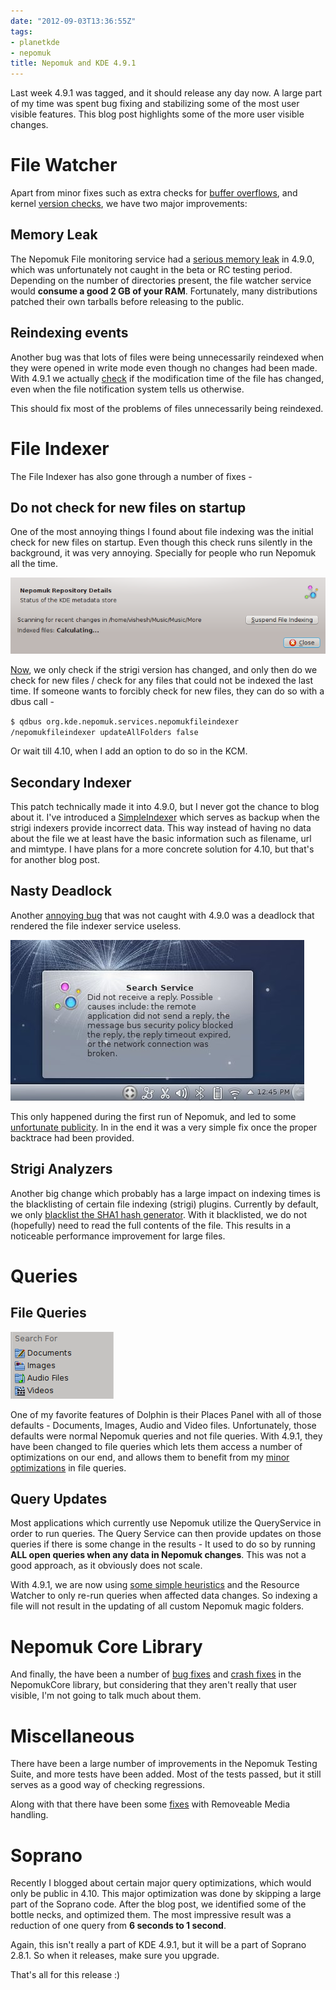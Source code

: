 ```yaml
---
date: "2012-09-03T13:36:55Z"
tags:
- planetkde
- nepomuk
title: Nepomuk and KDE 4.9.1
---
```


Last week 4.9.1 was tagged, and it should release any day now. A large
part of my time was spent bug fixing and stabilizing some of the most
user visible features. This blog post highlights some of the more user
visible changes.

File Watcher
============

Apart from minor fixes such as extra checks for [buffer overflows][],
and kernel [version checks][], we have two major improvements:

Memory Leak
-----------

The Nepomuk File monitoring service had a [serious memory leak][] in
4.9.0, which was unfortunately not caught in the beta or RC testing
period. Depending on the number of directories present, the file watcher
service would **consume a good 2 GB of your RAM**. Fortunately, many
distributions patched their own tarballs before releasing to the public.

Reindexing events
-----------------

Another bug was that lots of files were being unnecessarily reindexed
when they were opened in write mode even though no changes had been
made. With 4.9.1 we actually [check][] if the modification time of the
file has changed, even when the file notification system tells us
otherwise.

This should fix most of the problems of files unnecessarily being
reindexed.

File Indexer
============

The File Indexer has also gone through a number of fixes -

Do not check for new files on startup
-------------------------------------

One of the most annoying things I found about file indexing was the
initial check for new files on startup. Even though this check runs
silently in the background, it was very annoying. Specially for people
who run Nepomuk all the time.

![image][]

[Now][], we only check if the strigi version has changed, and only then
do we check for new files / check for any files that could not be
indexed the last time. If someone wants to forcibly check for new files,
they can do so with a dbus call -

`$ qdbus org.kde.nepomuk.services.nepomukfileindexer /nepomukfileindexer updateAllFolders false`

Or wait till 4.10, when I add an option to do so in the KCM.

  [buffer overflows]: https://projects.kde.org/projects/kde/kdelibs/nepomuk-core/repository/revisions/5609c4cdd8c7d938a9b3e99285b1044eea2fcf04
  [version checks]: https://projects.kde.org/projects/kde/kdelibs/nepomuk-core/repository/revisions/55761d35bb9e9ce863797b742c301d947dab61d0
  [serious memory leak]: https://bugs.kde.org/show_bug.cgi?id=304476
  [check]: https://projects.kde.org/projects/kde/kdelibs/nepomuk-core/repository/revisions/48d909c8aa4baca11e7bc1cf4ba5a23c1474fc22
  [image]: /blog/images/2012/09/03/scanning.png
  [Now]: https://projects.kde.org/projects/kde/kdelibs/nepomuk-core/repository/revisions/150a55d5eaabd8ad9a97112214fc2e008e9a1d11


Secondary Indexer
-----------------

This patch technically made it into 4.9.0, but I never got the chance to
blog about it. I've introduced a [SimpleIndexer][] which serves as
backup when the strigi indexers provide incorrect data. This way instead
of having no data about the file we at least have the basic information
such as filename, url and mimtype. I have plans for a more concrete
solution for 4.10, but that's for another blog post.

Nasty Deadlock
--------------

Another [annoying bug][] that was not caught with 4.9.0 was a deadlock
that rendered the file indexer service useless.

![image][1]

This only happened during the first run of Nepomuk, and led to some
[unfortunate publicity][]. In in the end it was a very simple fix once
the proper backtrace had been provided.

Strigi Analyzers
----------------

Another big change which probably has a large impact on indexing times
is the blacklisting of certain file indexing (strigi) plugins. Currently
by default, we only [blacklist the SHA1 hash generator][]. With it
blacklisted, we do not (hopefully) need to read the full contents of the
file. This results in a noticeable performance improvement for large
files.

Queries
=======

File Queries
------------

![image][2]

One of my favorite features of Dolphin is their Places Panel with all of
those defaults - Documents, Images, Audio and Video files.
Unfortunately, those defaults were normal Nepomuk queries and not file
queries. With 4.9.1, they have been changed to file queries which lets
them access a number of optimizations on our end, and allows them to
benefit from my [minor optimizations][] in file queries.

  [SimpleIndexer]: https://projects.kde.org/projects/kde/kdelibs/nepomuk-core/repository/revisions/414fd4c1c3c358aab70e1e10dd726ea2c1432e1f
  [annoying bug]: https://bugs.kde.org/show_bug.cgi?id=304982
  [1]: /blog/images/2012/09/03/nepomuk-deadlock.jpg
  [unfortunate publicity]: http://www.dedoimedo.com/computers/fedora-17-kde.html
  [blacklist the SHA1 hash generator]: https://bugs.kde.org/show_bug.cgi?id=303670
  [2]: /blog/images/2012/09/03/dolphin_places_panel.png
  [minor optimizations]: https://projects.kde.org/projects/kde/kdelibs/nepomuk-core/repository/revisions/328fbfd8a6fc66bf0b10bda7813b4827e3118d72

Query Updates
-------------

Most applications which currently use Nepomuk utilize the QueryService
in order to run queries. The Query Service can then provide updates on
those queries if there is some change in the results - It used to do so
by running **ALL open queries when any data in Nepomuk changes**. This
was not a good approach, as it obviously does not scale.

With 4.9.1, we are now using [some simple heuristics][] and the Resource
Watcher to only re-run queries when affected data changes. So indexing a
file will not result in the updating of all custom Nepomuk magic
folders.

Nepomuk Core Library
====================

And finally, the have been a number of [bug fixes][] and [crash fixes][]
in the NepomukCore library, but considering that they aren't really that
user visible, I'm not going to talk much about them.

Miscellaneous
=============

There have been a large number of improvements in the Nepomuk Testing
Suite, and more tests have been added. Most of the tests passed, but it
still serves as a good way of checking regressions.

Along with that there have been some [fixes][] with Removeable Media
handling.

Soprano
=======

Recently I blogged about certain major query optimizations, which would
only be public in 4.10. This major optimization was done by skipping a
large part of the Soprano code. After the blog post, we identified some
of the bottle necks, and optimized them. The most impressive result was
a reduction of one query from **6 seconds to 1 second**.

Again, this isn't really a part of KDE 4.9.1, but it will be a part of
Soprano 2.8.1. So when it releases, make sure you upgrade.

That's all for this release :)

  [some simple heuristics]: https://projects.kde.org/projects/kde/kdelibs/nepomuk-core/repository/revisions/ead226c9571a15da8d7a92810f5c4afd35bf9de8
  [bug fixes]: https://projects.kde.org/projects/kde/kdelibs/nepomuk-core/repository/revisions/e4d8cd1f76192dc798f2db09b9e19310d7c1d65f
  [crash fixes]: https://projects.kde.org/projects/kde/kdelibs/nepomuk-core/repository/revisions/7bef7c53d3b9a971c203ed4391bf19ac79f381f5
  [fixes]: https://projects.kde.org/projects/kde/kdelibs/nepomuk-core/repository/revisions/24caa3821aed71e590a3e55a76c6e4bc08f7d9d5
